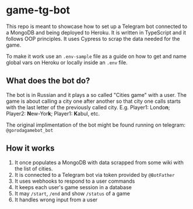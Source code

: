 # game-tg-bot

This repo is meant to showcase how to set up a Telegram bot connected to a MongoDB and being deployed to Heroku.
It is written in TypeScript and it follows OOP principles. It uses Cypress to scrap the data needed for the game.

To make it work use an `.env-sample` file as a guide on how to get and name global vars on Heroku
or locally inside an `.env` file.

## What does the bot do?

The bot is in Russian and it plays a so called "Cities game" with a user.
The game is about calling a city one after another so that city one calls starts with the last letter of the previously
called city. E.g. Player1: Londo**n**; Player2: **N**ew-Yor**k**; Player1: **K**abul, etc.

The original implimentation of the bot might be found running on telegram: `@gorodagamebot_bot`

## How it works
1. It once populates a MongoDB with data scrapped from some wiki with the list of cities.
1. It is connected to a Telegram bot via token provided by `@BotFather`
1. It uses webhooks to respond to a user commands
1. It keeps each user's game session in a database
1. It may `/start`, `/end` and show `/status` of a game
1. It handles wrong input from a user
